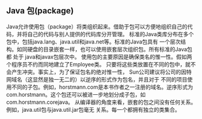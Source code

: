 ## Java 包(package)
Java允许使用包（package）将类组织起来。借助于包可以方便地组织自己的代码，并将自己的代码与别人提供的代码库分开管理。 
标准的Java类库分布在多个包中，包括java.lang、java.util和java.net等。标准的Java包具有 一个层次结构。如同硬盘的目录嵌套一样，也可以使用嵌套层次组织包。所有标准的Java包都 处于 java和javax包层次中。 使用包的主要原因是确保类名的惟一性。假如两个程序员不约而同地建立了Employee类。 只要将这些类放置在不同的包中，就不会产生冲突。事实上，为了保证包名的绝对惟一性， Sun公司建议将公司的因特网域名（这显然是独一无二的）以逆序的形式作为包名，并且对于 不同的项目使用不同的子包。例如，horstmann.com是本书作者之一注册的域名。逆序形式为 com.horstmann。这个包还可以被进一步地划分成子包，如com.horstmann.corejava。 从编译器的角度来看，嵌套的包之间没有任何关系。例如，java.util包与java.util.jar包毫无 关系。每一个都拥有独立的类集合。
